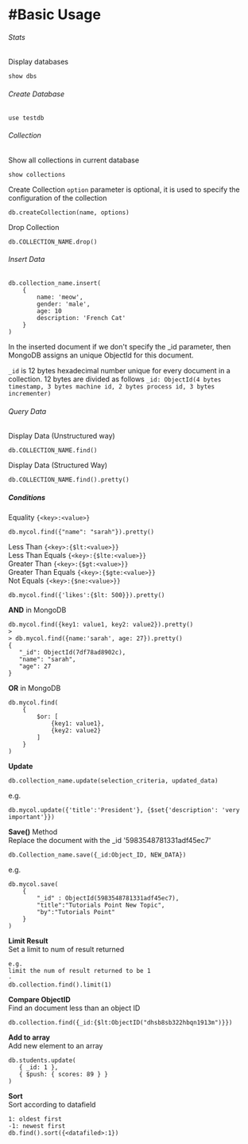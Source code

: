 #Basic Usage
===
###### Stats

Display databases

```
show dbs
```

###### Create Database
```
use testdb
```

###### Collection
Show all collections in current database

```
show collections
```

Create Collection
`option` parameter is optional, it is used to specify the configuration of the collection

```
db.createCollection(name, options)
```

Drop Collection

```
db.COLLECTION_NAME.drop()
```

###### Insert Data
```
db.collection_name.insert(
	{
		name: 'meow',
		gender: 'male',
		age: 10
		description: 'French Cat'
	}
)
```

In the inserted document if we don't specify the _id parameter, then MongoDB assigns an unique ObjectId for this document.

`_id` is 12 bytes hexadecimal number unique for every document in a collection. 12 bytes are divided as follows `_id: ObjectId(4 bytes timestamp, 3 bytes machine id, 2 bytes process id, 3 bytes incrementer)`

###### Query Data
Display Data (Unstructured way)

```
db.COLLECTION_NAME.find()
```
Display Data (Structured Way)

```
db.COLLECTION_NAME.find().pretty()
```

##### Conditions

Equality	`{<key>:<value>}`

```
db.mycol.find({"name": "sarah"}).pretty()
```

Less Than			`{<key>:{$lt:<value>}}` 	<br>
Less Than Equals	`{<key>:{$lte:<value>}}` 	<br>
Greater Than		`{<key>:{$gt:<value>}}` 	<br>
Greater Than Equals	`{<key>:{$gte:<value>}}` 	<br>
Not Equals 			`{<key>:{$ne:<value>}}` 	<br>

```
db.mycol.find({'likes':{$lt: 500}}).pretty()
```

<b>AND</b> in MongoDB

```
db.mycol.find({key1: value1, key2: value2}).pretty()
>
> db.mycol.find({name:'sarah', age: 27}).pretty()
{
   "_id": ObjectId(7df78ad8902c),
   "name": "sarah",
   "age": 27
}
```


<b>OR</b> in MongoDB

```
db.mycol.find(
	{
		$or: [
			{key1: value1},
			{key2: value2}
		]
	}
)
```
<b>Update</b>

```
db.collection_name.update(selection_criteria, updated_data)
```
e.g.

```
db.mycol.update({'title':'President'}, {$set{'description': 'very important'}})
```

<b>Save()</b> Method <br>
Replace the document with the _id '5983548781331adf45ec7'

```
db.Collection_name.save({_id:Object_ID, NEW_DATA})
```

e.g.

```
db.mycol.save(
	{
		"_id" : ObjectId(5983548781331adf45ec7), 
		"title":"Tutorials Point New Topic",
        "by":"Tutorials Point"
	}
)
```



<b>Limit Result</b> <br>
Set a limit to num of result returned

```
e.g.
limit the num of result returned to be 1
-
db.collection.find().limit(1)
```


<b>Compare ObjectID</b> <br>
Find an document less than an object ID

```
db.collection.find({_id:{$lt:ObjectID("dhsb8sb322hbqn1913m")}})
```

<b>Add to array</b> <br>
Add new element to an array

```
db.students.update(
   { _id: 1 },
   { $push: { scores: 89 } }
)
```

<b>Sort</b> <br>
Sort according to datafield

```
1: oldest first
-1: newest first
db.find().sort({<datafiled>:1})
```








